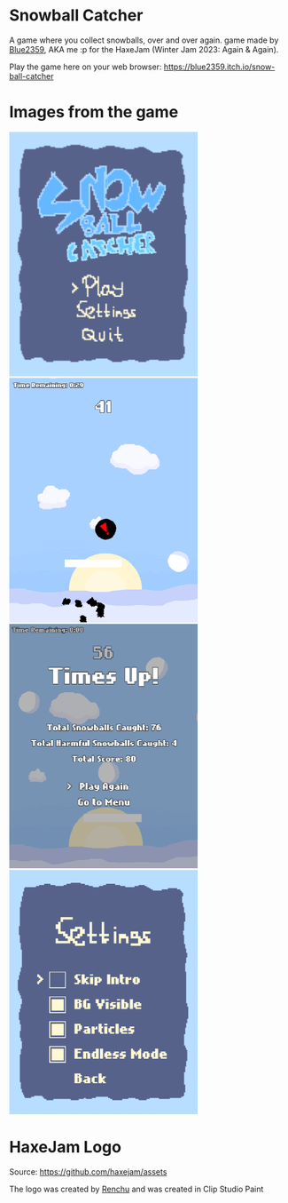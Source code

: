 # Snowball Catcher
A game where you collect snowballs, over and over again. game made by [Blue2359](https://blue2359.itch.io/), AKA me :p for the
HaxeJam (Winter Jam 2023: Again & Again).

Play the game here on your web browser: https://blue2359.itch.io/snow-ball-catcher

# Images from the game
![Alt text](/screenshots/Screenshot_1_SMALL.png)
![Alt text](/screenshots/Screenshot_2_SMALL.png)
![Alt text](/screenshots/Screenshot_4_SMALL.png)
![Alt text](/screenshots/Screenshot_3_SMALL.png)

# HaxeJam Logo
Source: https://github.com/haxejam/assets

The logo was created by [Renchu](https://renchuaintreal.itch.io/) and was created in Clip Studio Paint
